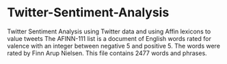 # Twitter-Sentiment-Analysis
Twitter Sentiment Analysis using Twitter data and using Affin lexicons to value tweets
The AFINN-111 list is a document of English words rated for valence with an integer between negative 5 and positive 5. The words were rated by Finn Arup Nielsen.  This file contains 2477 words and phrases.
